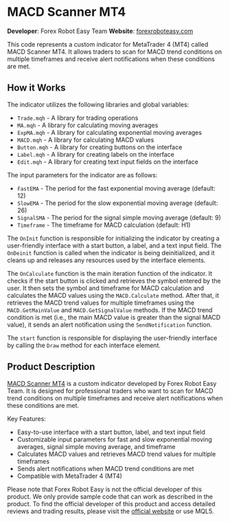 # MACD Scanner MT4

**Developer**: Forex Robot Easy Team
**Website**: [forexroboteasy.com](https://forexroboteasy.com/forex-robot-review/macd-scanner-mt4-a-review-of-the-forex-software-for-professional-traders/)

This code represents a custom indicator for MetaTrader 4 (MT4) called MACD Scanner MT4. It allows traders to scan for MACD trend conditions on multiple timeframes and receive alert notifications when these conditions are met.

## How it Works

The indicator utilizes the following libraries and global variables:

- `Trade.mqh` - A library for trading operations
- `MA.mqh` - A library for calculating moving averages
- `ExpMA.mqh` - A library for calculating exponential moving averages
- `MACD.mqh` - A library for calculating MACD values
- `Button.mqh` - A library for creating buttons on the interface
- `Label.mqh` - A library for creating labels on the interface
- `Edit.mqh` - A library for creating text input fields on the interface

The input parameters for the indicator are as follows:

- `FastEMA` - The period for the fast exponential moving average (default: 12)
- `SlowEMA` - The period for the slow exponential moving average (default: 26)
- `SignalSMA` - The period for the signal simple moving average (default: 9)
- `Timeframe` - The timeframe for MACD calculation (default: H1)

The `OnInit` function is responsible for initializing the indicator by creating a user-friendly interface with a start button, a label, and a text input field. The `OnDeinit` function is called when the indicator is being deinitialized, and it cleans up and releases any resources used by the interface elements.

The `OnCalculate` function is the main iteration function of the indicator. It checks if the start button is clicked and retrieves the symbol entered by the user. It then sets the symbol and timeframe for MACD calculation and calculates the MACD values using the `MACD.Calculate` method. After that, it retrieves the MACD trend values for multiple timeframes using the `MACD.GetMainValue` and `MACD.GetSignalValue` methods. If the MACD trend condition is met (i.e., the main MACD value is greater than the signal MACD value), it sends an alert notification using the `SendNotification` function.

The `start` function is responsible for displaying the user-friendly interface by calling the `Draw` method for each interface element.

## Product Description

[MACD Scanner MT4](https://forexroboteasy.com/forex-robot-review/macd-scanner-mt4-a-review-of-the-forex-software-for-professional-traders/) is a custom indicator developed by Forex Robot Easy Team. It is designed for professional traders who want to scan for MACD trend conditions on multiple timeframes and receive alert notifications when these conditions are met.

Key Features:
- Easy-to-use interface with a start button, label, and text input field
- Customizable input parameters for fast and slow exponential moving averages, signal simple moving average, and timeframe
- Calculates MACD values and retrieves MACD trend values for multiple timeframes
- Sends alert notifications when MACD trend conditions are met
- Compatible with MetaTrader 4 (MT4)

Please note that Forex Robot Easy is not the official developer of this product. We only provide sample code that can work as described in the product. To find the official developer of this product and access detailed reviews and trading results, please visit the [official website](https://forexroboteasy.com/forex-robot-review/macd-scanner-mt4-a-review-of-the-forex-software-for-professional-traders/) or use MQL5.
